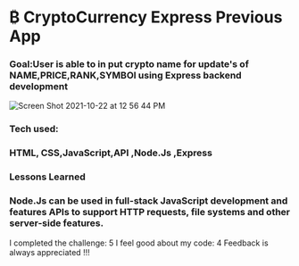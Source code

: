 # ₿ CryptoCurrency  Express Previous App

### Goal:User is able to in put crypto name for update's of NAME,PRICE,RANK,SYMBOl using Express backend development 
![Screen Shot 2021-10-22 at 12 56 44 PM](https://user-images.githubusercontent.com/89624071/138499172-0bd96cc7-0bd3-48ff-afa8-55240cbd8778.png)

### Tech used: <h3>HTML, CSS,JavaScript,API ,Node.Js ,Express </h3>
  
  
### Lessons Learned
<h3> Node.Js can be used in full-stack JavaScript development and features APIs to support HTTP requests, file systems and other server-side features.</h3>


I completed the challenge: 5
I feel good about my code: 4
Feedback is always appreciated !!!


